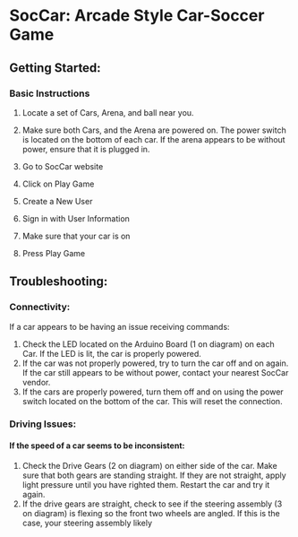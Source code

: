 # SocCar: Arcade Style Car-Soccer Game

## Getting Started:

### Basic Instructions

1. Locate a set of Cars, Arena, and ball near you.

2. Make sure both Cars, and the Arena are powered on. The power switch is located on the bottom of each car. If the arena appears to be without power, ensure that it is plugged in.

3. Go to SocCar website

4. Click on Play Game

5. Create a New User

6. Sign in with User Information

7. Make sure that your car is on

8. Press Play Game


## Troubleshooting:

### Connectivity:
If a car appears to be having an issue receiving commands:
1. Check the LED located on the Arduino Board (1 on diagram) on each Car. If the LED is lit, the car is properly powered.
2. If the car was not properly powered, try to turn the car off and on again. If the car still appears to be without power, contact your nearest SocCar vendor.
3. If the cars are properly powered, turn them off and on using the power switch located on the bottom of the car. This will reset the connection.
    
    
### Driving Issues:

#### If the speed of a car seems to be inconsistent:
1. Check the Drive Gears (2 on diagram) on either side of the car. Make sure that both gears are standing straight. If they are not straight, apply light pressure until you have righted them. Restart the car and try it again.
2. If the drive gears are straight, check to see if the steering assembly (3 on diagram) is flexing so the front two wheels are angled. If this is the case, your steering assembly likely 
